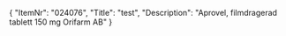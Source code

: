 {
  "ItemNr": "024076",
  "Title": "test",
  "Description": "Aprovel, filmdragerad tablett 150 mg Orifarm AB"
}